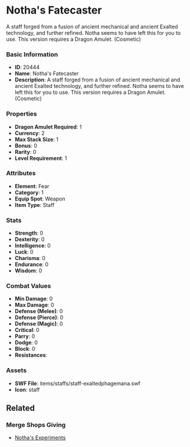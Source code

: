 # Notha's Fatecaster

A staff forged from a fusion of ancient mechanical and ancient Exalted technology, and further refined. Notha seems to have left this for you to use. This version requires a Dragon Amulet.
(Cosmetic)

### Basic Information

- **ID**: 20444
- **Name**: Notha&#039;s Fatecaster
- **Description**: A staff forged from a fusion of ancient mechanical and ancient Exalted technology, and further refined. Notha seems to have left this for you to use. This version requires a Dragon Amulet.
(Cosmetic)

### Properties

- **Dragon Amulet Required**: 1
- **Currency**: 2
- **Max Stack Size**: 1
- **Bonus**: 0
- **Rarity**: 0
- **Level Requirement**: 1

### Attributes

- **Element**: Fear
- **Category**: 1
- **Equip Spot**: Weapon
- **Item Type**: Staff

### Stats

- **Strength**: 0
- **Dexterity**: 0
- **Intelligence**: 0
- **Luck**: 0
- **Charisma**: 0
- **Endurance**: 0
- **Wisdom**: 0

### Combat Values

- **Min Damage**: 0
- **Max Damage**: 0
- **Defense (Melee)**: 0
- **Defense (Pierce)**: 0
- **Defense (Magic)**: 0
- **Critical**: 0
- **Parry**: 0
- **Dodge**: 0
- **Block**: 0
- **Resistances**: 

### Assets

- **SWF File**: items/staffs/staff-exaltedphagemana.swf
- **Icon**: staff

## Related

### Merge Shops Giving

- [Notha's Experiments](../merge-shops/353-notha-s-experiments.md)

